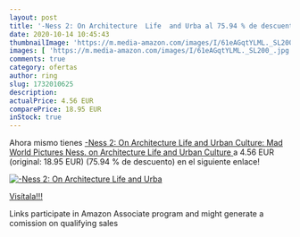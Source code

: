 ```yaml
---
layout: post
title: '-Ness 2: On Architecture  Life  and Urba al 75.94 % de descuento'
date: 2020-10-14 10:45:43
thumbnailImage: 'https://m.media-amazon.com/images/I/61eAGqtYLML._SL200_.jpg'
images: [ 'https://m.media-amazon.com/images/I/61eAGqtYLML._SL200_.jpg' ]
comments: true
category: ofertas
author: ring
slug: 1732010625
description:
actualPrice: 4.56 EUR
comparePrice: 18.95 EUR
inStock: true
---
```


Ahora mismo tienes [-Ness 2: On Architecture  Life  and Urban Culture: Mad World Pictures  Ness. on Architecture  Life  and Urban Culture ](https://www.amazon.es/dp/1732010625/?tag=tolees-21) a 4.56 EUR (original: 18.95 EUR) (75.94 %  de descuento) en el siguiente enlace!

[![-Ness 2: On Architecture  Life  and Urba](https://m.media-amazon.com/images/I/61eAGqtYLML._SL200_.jpg)](https://www.amazon.es/dp/1732010625/?tag=tolees-21)

[Visítala!!!](https://www.amazon.es/dp/1732010625/?tag=tolees-21)

Links participate in Amazon Associate program and might generate a comission on qualifying sales
